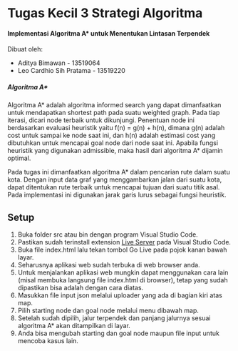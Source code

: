 # Tugas Kecil 3 Strategi Algoritma
#### Implementasi Algoritma A* untuk Menentukan Lintasan Terpendek
Dibuat oleh:
* Aditya Bimawan - 13519064
* Leo Cardhio Sih Pratama - 13519220

##### Algoritma A*
Algoritma A* adalah algoritma informed search yang dapat dimanfaatkan untuk mendapatkan shortest path pada suatu weighted graph. Pada tiap iterasi, dicari node terbaik untuk dikunjungi. Penentuan node ini berdasarkan  evaluasi heuristik yaitu f(n) = g(n) + h(n), dimana g(n) adalah cost untuk sampai ke node saat ini, dan h(n) adalah estimasi cost yang dibutuhkan untuk mencapai goal node dari node saat ini. Apabila fungsi heuristik yang digunakan admissible, maka hasil dari algoritma A* dijamin optimal.

Pada tugas ini dimanfaatkan algoritma A* dalam pencarian rute dalam suatu kota. Dengan input data graf yang menggambarkan jalan dari suatu kota, dapat ditentukan rute terbaik untuk mencapai tujuan dari suatu titik asal. Pada implementasi ini digunakan jarak garis lurus sebagai fungsi heuristik.

## Setup

1. Buka folder src atau bin dengan program Visual Studio Code.
2. Pastikan sudah terinstall extension [Live Server](https://marketplace.visualstudio.com/items?itemName=ritwickdey.LiveServer) pada Visual Studio Code.
3. Buka file index.html lalu tekan tombol Go Live pada pojok kanan bawah layar.
4. Seharusnya aplikasi web sudah terbuka di web browser anda.
5. Untuk menjalankan aplikasi web mungkin dapat menggunakan cara lain (misal membuka langsung file index.html di browser), tetap yang sudah dipastikan bisa adalah dengan cara diatas.
5. Masukkan file input json melalui uploader yang ada di bagian kiri atas map.
6. Pilih starting node dan goal node melalui menu dibawah map.
7. Setelah sudah dipilih, jalur terpendek dan panjang jalurnya sesuai algoritma A* akan ditampilkan di layar.
8. Anda bisa mengubah starting dan goal node maupun file input untuk mencoba kasus lain.